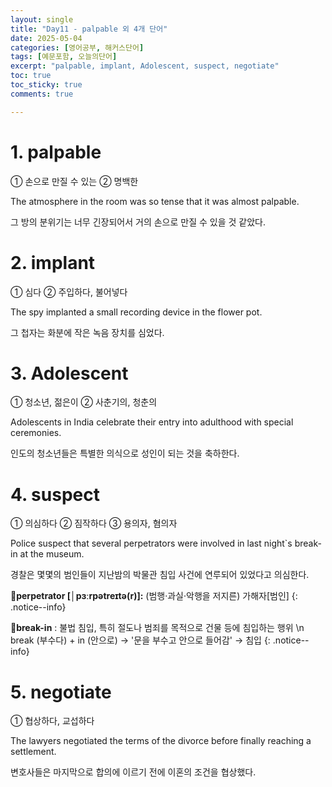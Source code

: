 ```yaml
---
layout: single
title: "Day11 - palpable 외 4개 단어"
date: 2025-05-04
categories: [영어공부, 해커스단어]
tags: [예문포함, 오늘의단어]
excerpt: "palpable, implant, Adolescent, suspect, negotiate"
toc: true
toc_sticky: true
comments: true

---
```


# 1. palpable
① 손으로 만질 수 있는 ② 명백한

The atmosphere in the room was so tense that it was almost palpable.

그 방의 분위기는 너무 긴장되어서 거의 손으로 만질 수 있을 것 같았다.


# 2. implant
① 심다 ② 주입하다, 불어넣다

The spy implanted a small recording device in the flower pot.

그 첩자는 화분에 작은 녹음 장치를 심었다.

# 3. Adolescent
① 청소년, 젊은이 ② 사춘기의, 청춘의

Adolescents in India celebrate their entry into adulthood with special ceremonies.

인도의 청소년들은 특별한 의식으로 성인이 되는 것을 축하한다.


# 4. suspect
① 의심하다 ② 짐작하다 ③ 용의자, 혐의자

Police suspect that several perpetrators were involved in last night`s break-in at the museum.

경찰은 몇몇의 범인들이 지난밤의 박물관 침입 사건에 연루되어 있었다고 의심한다.


**📌perpetrator [│pɜːrpətreɪtə(r)]:** 
(범행·과실·악행을 저지른) 가해자[범인]
{: .notice--info}


**📌break-in** :
불법 침입, 특히 절도나 범죄를 목적으로 건물 등에 침입하는 행위 \n
break (부수다) + in (안으로)
→ '문을 부수고 안으로 들어감' → 침입
{: .notice--info}

# 5. negotiate
① 협상하다, 교섭하다

The lawyers negotiated the terms of the divorce before finally reaching a settlement.

변호사들은 마지막으로 합의에 이르기 전에 이혼의 조건을 협상했다.